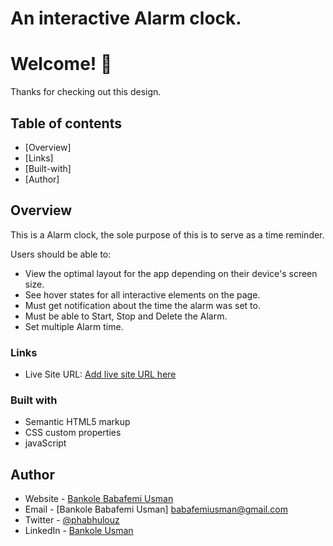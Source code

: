 # An interactive Alarm clock.

# Welcome! 👋

Thanks for checking out this design.
 

## Table of contents

- [Overview]
- [Links]
- [Built-with]
- [Author]



## Overview

This is a Alarm clock, the sole purpose of this is to serve as a time reminder.

Users should be able to:

- View the optimal layout for the app depending on their device's screen size.
- See hover states for all interactive elements on the page.
- Must get notification about the time the alarm was set to.
- Must be able to Start, Stop and Delete the Alarm.
- Set multiple Alarm time. 

### Links
- Live Site URL: [Add live site URL here](https://babafemibank.github.io/alarmclock/)



### Built with

- Semantic HTML5 markup
- CSS custom properties
- javaScript


## Author

- Website - [Bankole Babafemi Usman](https://github.com/Babafemibank)
- Email - [Bankole Babafemi Usman] babafemiusman@gmail.com
- Twitter - [@phabhulouz](https://www.twitter.com/phabhulouz)
- LinkedIn - [Bankole Usman](https://www.linkedin.com/in/bankole-usman-099081268)


